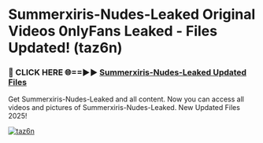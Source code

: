 # Summerxiris-Nudes-Leaked Original Videos 0nlyFans Leaked - Files Updated! (taz6n)

<h3>🔴 CLICK HERE 🌐==►► <a href="https://tinyurl.com/4mcuefdz" rel="nofollow">Summerxiris-Nudes-Leaked Updated Files</a></h3>

Get Summerxiris-Nudes-Leaked and all content. Now you can access all videos and pictures of Summerxiris-Nudes-Leaked. New Updated Files 2025!

[![taz6n](https://i.imgur.com/StAQSOY.gif)](https://tinyurl.com/4mcuefdz)
